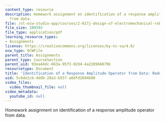```yaml
---
content_type: resource
description: Homework assignment on identification of a response amplitude operator
  from data.
file: /ol-ocw-studio-app/courses/2-017j-design-of-electromechanical-robotic-systems-fall-2009/5c6de1cb4ddb28a3b557a8dfd2694b80_MIT2_017JF09_p31.pdf
file_size: 109393
file_type: application/pdf
learning_resource_types:
- Assignments
license: https://creativecommons.org/licenses/by-nc-sa/4.0/
ocw_type: OCWFile
parent_title: Assignments
parent_type: CourseSection
parent_uid: 93ea44dc-663a-95f3-02d4-4a220966879b
resourcetype: Document
title: 'Identification of a Response Amplitude Operator from Data: Redux'
uid: 5c6de1cb-4ddb-28a3-b557-a8dfd2694b80
video_files:
  video_thumbnail_file: null
video_metadata:
  youtube_id: null
---
```

Homework assignment on identification of a response amplitude operator from data.